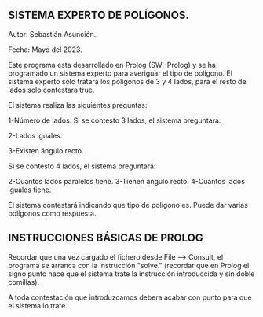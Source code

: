 SISTEMA EXPERTO DE POLÍGONOS.
----------------------------

Autor:  Sebastián Asunción.

Fecha:  Mayo del 2023.

Este programa esta desarrollado en Prolog (SWI-Prolog) y se ha programado un sistema experto para averiguar el tipo de polígono.
El sistema experto sólo tratará los polígonos de 3 y 4 lados, para el resto de lados solo contestara true.

El sistema realiza las siguientes preguntas:

  1-Número de lados.
  Si se contesto 3 lados, el sistema preguntará:
  
  2-Lados iguales.
  
  3-Existen ángulo recto.

  Si se contesto 4 lados, el sistema preguntará:
  
  2-Cuantos lados paralelos tiene.
  3-Tienen ángulo recto.
  4-Cuantos lados iguales tiene.

El sistema contestará indicando que tipo de polígono es.  Puede dar varias polígonos como respuesta.


INSTRUCCIONES BÁSICAS DE PROLOG
--------------------------------
Recordar que una vez cargado el fichero desde File --> Consult, el programa se arranca con la instrucción "solve." (recordar que en Prolog el signo punto hace que el sistema trate la instrucción introduccida y sin doble comillas).

A toda contestación que introduzcamos debera acabar con punto para que el sistema lo trate.
